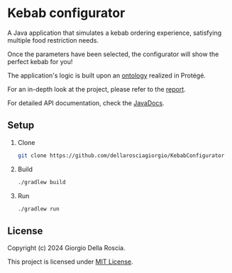 # Kebab configurator

A Java application that simulates a kebab ordering experience, satisfying multiple food restriction needs.

Once the parameters have been selected, the configurator will show the perfect kebab for you!

The application's logic is built upon an [ontology](./app/src/main/resources/KebabConfigurator.rdf) realized in Protégé.

For an in-depth look at the project, please refer to the [report](./../../Relazione.pdf).

For detailed API documentation, check the [JavaDocs](CHANGE_PUT_LINK_TO_GITHUB_PAGE).

## Setup

1. Clone
   ```bash
   git clone https://github.com/dellarosciagiorgio/KebabConfigurator
1. Build
   ```bash
   ./gradlew build
1. Run
   ```bash
   ./gradlew run
   
## License

Copyright (c) 2024 Giorgio Della Roscia.

This project is licensed under [MIT License](LICENSE).